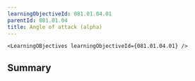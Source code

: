 ```yaml
---
learningObjectiveId: 081.01.04.01
parentId: 081.01.04
title: Angle of attack (alpha)
---
```


```tsx eval
<LearningOBjectives learningObjectiveId={081.01.04.01} />
```

## Summary
